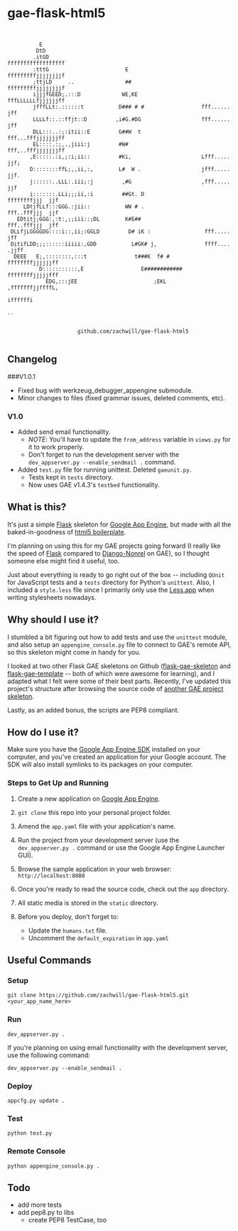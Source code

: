 gae-flask-html5
===============

<pre><code>

          E
         DtD
        .itGD                                                ffffffffffffffffff 
        :tttG                        E                       fffffffffjjjjjjjjf 
        ;ttjLD     ..                ##                      fffffffffjjjjjjjjf 
        ijjjfGEED;.:::D             WE,KE                    fffLLLLLLfjjjjjjff 
        jfffLLt:.::::::t           D### # #                  fff......      jff 
        LLLLf::.::ffjt::D         ,i#G.#DG                   fff......      jff 
        DLL:::..:;:itii::E         G##W  t                   fff...fffjjjjjjjff 
        EL::::.:;,.,jiii:j         #W#                       fff,..fffjjjjjjjff 
       ,E:::::.:i,;:i;ii::         #Ki,                      Lfff.....     jjf; 
       D::::::::ffL;,,ii,:,        L#  W .                   jfff.....     jjf. 
       j::::::..LLL:.iii;:j         ,#G                      ,fff.....     jjf  
       i:::::::.LLi;;;ii,:i         ##Gt. D                   ffffffffjjj  jjf  
     LDtjfLLf:::GGG.:jii::           WW # .                   fff..fffjjj  jjf  
   EDtitj;GGG:,:t:,;;iii::;DL        K#E##                    fff..fffjjj  jff  
 DLLfjLGGGGDG::::i::,ii;:GGLD         D# iK :                 fff.....     jff  
 DitifLDD;;;::::::iiiii:,GDD           L#GK# j,               ffff....   .jjff  
  DEEE   E;,::::::::,:::t               t###K  f# #           ffffffffjjjjjjff  
          D:::::::::::,E                  E############       ffffffffjjjjjfff  
            EDG,:::jEE                        ;EKL            ,fffffffjjffffL,  
                                                                  iffffffi      
                                                                     ..     


                      github.com/zachwill/gae-flask-html5

</code></pre>


Changelog
---------

###V1.0.1

* Fixed bug with werkzeug_debugger_appengine submodule.
* Minor changes to files (fixed grammar issues, deleted comments, etc).

### V1.0

* Added send email functionality.
    * *NOTE*: You'll have to update the `from_address` variable in `views.py`
      for it to work properly.
    * Don't forget to run the development server with the
      `dev_appserver.py --enable_sendmail .` command.
* Added `test.py` file for running unittest. Deleted `gaeunit.py`.
    * Tests kept in `tests` directory.
    * Now uses GAE v1.4.3's `testbed` functionality.


What is this?
-------------

It's just a simple [Flask](http://flask.pocoo.org/) skeleton for
[Google App Engine](http://appengine.google.com/),
but made with all the baked-in-goodness of
[html5 boilerplate](https://github.com/paulirish/html5-boilerplate).

I'm planning on using this for my GAE projects going forward (I really
like the speed of [Flask](http://flask.pocoo.org/) compared to
[Django-Nonrel](http://code.google.com/appengine/articles/django-nonrel.html)
on GAE), so I thought someone else might find it useful, too.

Just about everything is ready to go right out of the box -- including
`QUnit` for JavaScript tests and a `tests` directory for Python's `unittest`.
Also, I included a `style.less` file since I primarily only use the
[Less.app](http://incident57.com/less/) when writing stylesheets nowadays.


Why should I use it?
---------------------

I stumbled a bit figuring out how to add tests and use the `unittest` module,
and also setup an `appengine_console.py` file to connect to GAE's remote API,
so this skeleton might come in handy for you.

I looked at two other Flask GAE skeletons on Github
([flask-gae-skeleton](https://github.com/blossom/flask-gae-skeleton)
and [flask-gae-template](https://github.com/jugyo/flask-gae-template)
-- both of which were awesome for learning), and I adapted what
I felt were some of their best parts. Recently, I've updated this project's
structure after browsing the source code of
[another GAE project skeleton](https://github.com/franciscosouza/labs).

Lastly, as an added bonus, the scripts are PEP8 compliant.


How do I use it?
----------------

Make sure you have the [Google App Engine SDK](http://appengine.google.com/)
installed on your computer, and you've created an application for your
Google account. The SDK will also install symlinks to its packages on your
computer.

### Steps to Get Up and Running

1. Create a new application on [Google App Engine](http://appengine.google.com/).

2. `git clone` this repo into your personal project folder.

3. Amend the `app.yaml` file with your application's name.

4. Run the project from your development server (use the `dev_appserver.py .`
command or use the Google App Engine Launcher GUI).

5. Browse the sample application in your web browser: `http://localhost:8080`

6. Once you're ready to read the source code, check out the `app` directory.

7. All static media is stored in the `static` directory.

8. Before you deploy, don't forget to:
    * Update the `humans.txt` file.
    * Uncomment the `default_expiration` in `app.yaml`


Useful Commands
---------------

### Setup

    git clone https://github.com/zachwill/gae-flask-html5.git <your_app_name_here>

### Run

    dev_appserver.py .

If you're planning on using email functionality with the development server,
use the following command:

    dev_appserver.py --enable_sendmail .

### Deploy

    appcfg.py update .

### Test

    python test.py

### Remote Console

    python appengine_console.py .


Todo
----

* add more tests
* add pep8.py to libs
  * create PEP8 TestCase, too
